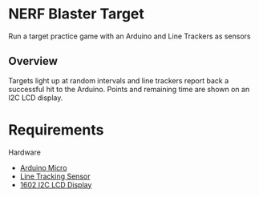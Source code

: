 # NERF Blaster Target
Run a target practice game with an Arduino and Line Trackers as sensors

## Overview
Targets light up at random intervals and line trackers report back a successful hit to the Arduino.  Points and remaining time are shown on an I2C LCD display.


# Requirements
Hardware

- [Arduino Micro](https://store-usa.arduino.cc/products/arduino-micro?selectedStore=us)
- [Line Tracking Sensor](https://arduinomodules.info/ky-033-line-tracking-sensor-module/)
- [1602 I2C LCD Display](https://www.pishop.ca/product/arduino-compatible-lcd-display-2-5-lcd-1602-i2c-communication/)
